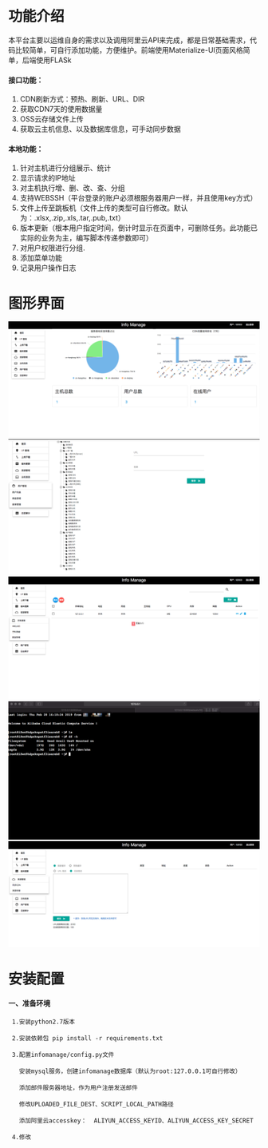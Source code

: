 # 功能介绍
本平台主要以运维自身的需求以及调用阿里云API来完成，都是日常基础需求，代码比较简单，可自行添加功能，方便维护。前端使用Materialize-UI页面风格简单，后端使用FLASk
#### 接口功能：
1. CDN刷新方式：预热、刷新、URL、DIR
2. 获取CDN7天的使用数据量
3. OSS云存储文件上传
4. 获取云主机信息、以及数据库信息，可手动同步数据
#### 本地功能：
1. 针对主机进行分组展示、统计
2. 显示请求的IP地址
3. 对主机执行增、删、改、查、分组
4. 支持WEBSSH（平台登录的账户必须根服务器用户一样，并且使用key方式）
5. 文件上传至跳板机（文件上传的类型可自行修改。默认为：.xlsx,.zip,.xls,.tar,.pub,.txt）
6. 版本更新（根本用户指定时间，倒计时显示在页面中，可删除任务。此功能已实际的业务为主，编写脚本传递参数即可）
7. 对用户权限进行分组.
8. 添加菜单功能
9. 记录用户操作日志
# 图形界面
![image](https://github.com/Myrecord/infomanage/blob/master/1.png)
![image](https://github.com/Myrecord/infomanage/blob/master/2.png)
![image](https://github.com/Myrecord/infomanage/blob/master/3.png)
![image](https://github.com/Myrecord/infomanage/blob/master/4.png)
![image](https://github.com/Myrecord/infomanage/blob/master/5.png)
# 安装配置
#### 一、准备环境
```
 1.安装python2.7版本
 
 2.安装依赖包 pip install -r requirements.txt
 
 3.配置infomanage/config.py文件
 
   安装mysql服务，创建infomanage数据库（默认为root:127.0.0.1可自行修改）
   
   添加邮件服务器地址，作为用户注册发送邮件
   
   修改UPLOADED_FILE_DEST、SCRIPT_LOCAL_PATH路径
   
   添加阿里云accesskey：  ALIYUN_ACCESS_KEYID、ALIYUN_ACCESS_KEY_SECRET
   
 4.修改
 

 ```

